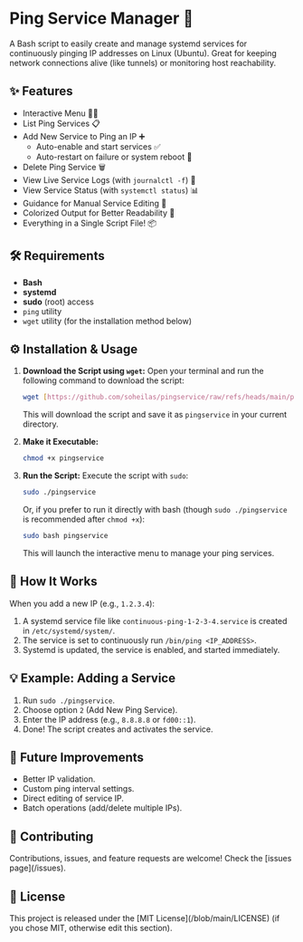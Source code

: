 # Ping Service Manager 🚀

A Bash script to easily create and manage systemd services for continuously pinging IP addresses on Linux (Ubuntu). Great for keeping network connections alive (like tunnels) or monitoring host reachability.

## ✨ Features

* Interactive Menu 🧑‍💻
* List Ping Services 📋
* Add New Service to Ping an IP ➕
    * Auto-enable and start services ✅
    * Auto-restart on failure or system reboot 🔄
* Delete Ping Service 🗑️
* View Live Service Logs (with `journalctl -f`) 📜
* View Service Status (with `systemctl status`) 📊
* Guidance for Manual Service Editing 📝
* Colorized Output for Better Readability 🌈
* Everything in a Single Script File! 📦

## 🛠️ Requirements

* **Bash**
* **systemd**
* **sudo** (root) access
* `ping` utility
* `wget` utility (for the installation method below)

## ⚙️ Installation & Usage

1.  **Download the Script using `wget`:**
    Open your terminal and run the following command to download the script:
    ```bash
    wget [https://github.com/soheilas/pingservice/raw/refs/heads/main/pingservice.sh](https://github.com/soheilas/pingservice/raw/refs/heads/main/pingservice.sh) -O pingservice
    ```
    This will download the script and save it as `pingservice` in your current directory.

2.  **Make it Executable:**
    ```bash
    chmod +x pingservice
    ```

3.  **Run the Script:**
    Execute the script with `sudo`:
    ```bash
    sudo ./pingservice
    ```
    Or, if you prefer to run it directly with bash (though `sudo ./pingservice` is recommended after `chmod +x`):
    ```bash
    sudo bash pingservice
    ```
    This will launch the interactive menu to manage your ping services.

## 🎯 How It Works

When you add a new IP (e.g., `1.2.3.4`):
1.  A systemd service file like `continuous-ping-1-2-3-4.service` is created in `/etc/systemd/system/`.
2.  The service is set to continuously run `/bin/ping <IP_ADDRESS>`.
3.  Systemd is updated, the service is enabled, and started immediately.

## 💡 Example: Adding a Service

1.  Run `sudo ./pingservice`.
2.  Choose option `2` (Add New Ping Service).
3.  Enter the IP address (e.g., `8.8.8.8` or `fd00::1`).
4.  Done! The script creates and activates the service.

## 🔮 Future Improvements

* Better IP validation.
* Custom ping interval settings.
* Direct editing of service IP.
* Batch operations (add/delete multiple IPs).

## 🤝 Contributing

Contributions, issues, and feature requests are welcome! Check the [issues page](<your-repository-url>/issues).

## 📜 License

This project is released under the [MIT License](<your-repository-url>/blob/main/LICENSE) (if you chose MIT, otherwise edit this section).
